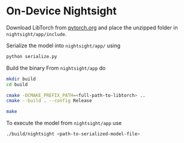 # On-Device Nightsight

Download LibTorch from [pytorch.org](https://pytorch.org) and place the unzipped folder in `nightsight/app/include`.

Serialize the model into `nightsight/app/` using
```bash
python serialize.py
```

Build the binary 
From `nightsight/app` do
```bash
mkdir build
cd build

cmake -DCMAKE_PREFIX_PATH=<full-path-to-libtorch> ..
cmake --build . --config Release

make
```

To execute the model from `nightsight/app` use 
```bash
./build/nightsight <path-to-serialized-model-file>
```

